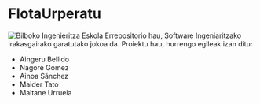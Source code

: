 # FlotaUrperatu
![Bilboko Ingenieritza Eskola](https://www.ehu.eus/documents/10866614/11903323/EIB-logo.jpg/a8167119-4167-aa95-4931-4627e57d3a77?t=1554381099000)
Errepositorio hau, Software Ingeniaritzako irakasgairako garatutako jokoa da.
Proiektu hau, hurrengo egileak izan ditu:
- Aingeru Bellido 
- Nagore Gómez
- Ainoa Sánchez
- Maider Tato
- Maitane Urruela
